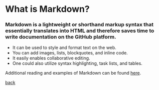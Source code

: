 # What is Markdown? #
### Markdown is a lightweight or shorthand markup syntax that essentially translates into HTML and therefore saves time to write documentation on the GitHub platform. ###
- It can be used to style and format text on the web.
- You can add images, lists, blockquotes, and inline code.
- It easily enables collaborative editing.
- One could also utilize syntax highlighting, task lists, and tables.

Additional reading and examples of Markdown can be found [here](https://guides.github.com/features/mastering-markdown/).

[back](../README.md)

